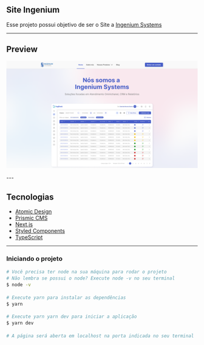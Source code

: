 ## Site Ingenium

Esse projeto possui objetivo de ser o Site a [Ingenium Systems](https://ingenium-systems.com.br/)

---

## Preview

<p align="center"><img src="./project/public/preview.png" alt="preview"></p>
---

## Tecnologias

- [Atomic Design](https://bradfrost.com/)
- [Prismic CMS](https://prismic.io/)
- [Next.js](https://nextjs.org/)
- [Styled Components](https://styled-components.com/)
- [TypeScript](https://www.typescriptlang.org/)

---

### **Iniciando o projeto**

```bash
# Você precisa ter node na sua máquina para rodar o projeto
# Não lembra se possui o node? Execute node -v no seu terminal
$ node -v

# Execute yarn para instalar as dependências
$ yarn

# Execute yarn yarn dev para iniciar a aplicação
$ yarn dev

# A página será aberta em localhost na porta indicada no seu terminal

```